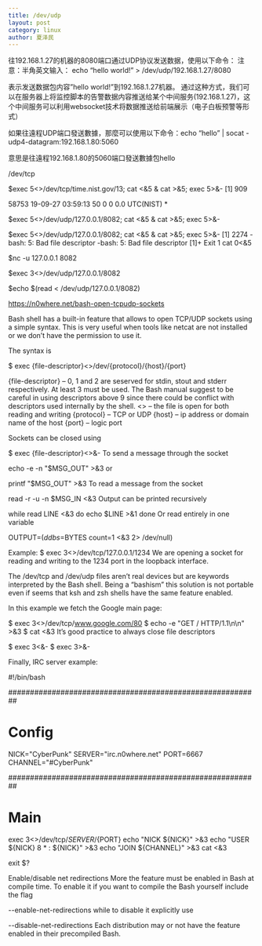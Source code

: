 ```yaml
---
title: /dev/udp
layout: post
category: linux
author: 夏泽民
---
```

往192.168.1.27的机器的8080端口通过UDP协议发送数据，使用以下命令：
注意：半角英文输入：
echo “hello world!” > /dev/udp/192.168.1.27/8080
<!-- more -->

表示发送数据包内容”hello world!”到192.168.1.27机器。
通过这种方式，我们可以在服务器上将监控脚本的告警数据内容推送给某个中间服务(192.168.1.27)，这个中间服务可以利用websocket技术将数据推送给前端展示（电子白板预警等形式）


如果往遠程UDP端口發送數據，那麼可以使用以下命令：echo “hello” | socat - udp4-datagram:192.168.1.80:5060

意思是往遠程192.168.1.80的5060端口發送數據包hello


/dev/tcp

$exec 5<>/dev/tcp/time.nist.gov/13; cat <&5 & cat >&5; exec 5>&-
[1] 909

58753 19-09-27 03:59:13 50 0 0   0.0 UTC(NIST) *


$exec 5<>/dev/udp/127.0.0.1/8082; cat <&5 & cat >&5; exec 5>&-

$exec 5<>/dev/udp/127.0.0.1/8082; cat <&5 & cat >&5; exec 5>&-
[1] 2274
-bash: 5: Bad file descriptor
-bash: 5: Bad file descriptor
[1]+  Exit 1                  cat 0<&5



$nc -u 127.0.0.1 8082

$exec 3<>/dev/udp/127.0.0.1/8082

$echo $(read < /dev/udp/127.0.0.1/8082)









https://n0where.net/bash-open-tcpudp-sockets


Bash shell has a built-in feature that allows to open TCP/UDP sockets using a simple syntax. This is very useful when tools like netcat are not installed or we don’t have the permission to use it.

The syntax is

$ exec {file-descriptor}<>/dev/{protocol}/{host}/{port}


{file-descriptor} – 0, 1 and 2 are seserved for stdin, stout and stderr respectively. At least 3 must be used. The Bash manual suggest to be careful in using descriptors above 9 since there could be conflict with descriptors used internally by the shell.
<> – the file is open for both reading and writing
{protocol} – TCP or UDP
{host} – ip address or domain name of the host
{port} – logic port


Sockets can be closed using

$ exec {file-descriptor}<>&-
To send a message through the socket

echo -e -n "$MSG_OUT" >&3
or

printf "$MSG_OUT" >&3
To read a message from the socket

read -r -u -n $MSG_IN <&3
Output can be printed recursively

while read LINE <&3
do
    echo $LINE >&1
done
Or read entirely in one variable

OUTPUT=$(dd bs=$BYTES count=1 <&3 2> /dev/null)


Example:
$ exec 3<>/dev/tcp/127.0.0.1/1234
We are opening a socket for reading and writing to the 1234 port in the loopback interface.

The /dev/tcp and /dev/udp files aren’t real devices but are keywords interpreted by the Bash shell. Being a “bashism” this solution is not portable even if seems that ksh and zsh shells have the same feature enabled.

In this example we fetch the Google main page:

$ exec 3<>/dev/tcp/www.google.com/80
$ echo -e "GET / HTTP/1.1\n\n" >&3
$ cat <&3
It’s good practice to always close file descriptors

$ exec 3<&-
$ exec 3>&-


Finally,  IRC server example:

#!/bin/bash

##########################################################
# Config

NICK="CyberPunk"
SERVER="irc.n0where.net"
PORT=6667
CHANNEL="#CyberPunk"

##########################################################
# Main

exec 3<>/dev/tcp/${SERVER}/${PORT}
echo "NICK ${NICK}" >&3
echo "USER ${NICK} 8 * : ${NICK}" >&3
echo "JOIN ${CHANNEL}" >&3
cat <&3

exit $?


Enable/disable net redirections
More the feature must be enabled in Bash at compile time. To enable it if you want to compile the Bash yourself include the flag

--enable-net-redirections
while to disable it explicitly use

--disable-net-redirections
Each distribution may or not have the feature enabled in their precompiled Bash.
